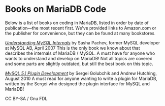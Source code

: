 
# Books on MariaDB Code

Below is a list of books on coding in MariaDB, listed in order by date of publication—the most recent first. We've provided links to Amazon.com or the publisher for convenience, but they can be found at many bookstores.

*[Understanding MySQL Internals](https://www.amazon.com/dp/0596009577)* by Sasha Pachev, former MySQL developer at MySQL AB, April 2007
This is the only book we know about that describes the internals of MariaDB / MySQL. A must have for anyone who wants to understand and develop on MariaDB!
Not all topics are covered and some parts are slightly outdated, but still the best book on this topic.

*[MySQL 5.1 Plugin Development](https://www.amazon.com/dp/1849510601)* by Sergei Golubchik and Andrew Hutching, August 2010
A must read for anyone wanting to write a plugin for MariaDB, written by the Sergei who designed the plugin interface for MySQL and MariaDB!


CC BY-SA / Gnu FDL

